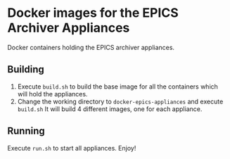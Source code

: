 # Docker images for the EPICS Archiver Appliances

Docker containers holding the EPICS archiver appliances.

## Building

1) Execute `build.sh` to build the base image for all the containers which will hold the appliances.
2) Change the working directory to `docker-epics-appliances` and execute `build.sh` It will build 4 different images, one for each appliance.

## Running

Execute `run.sh` to start all appliances. Enjoy!
